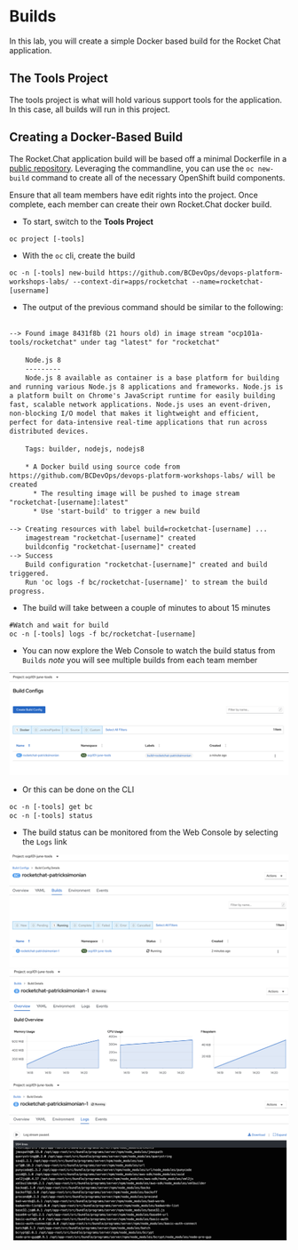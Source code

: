 # Builds
In this lab, you will create a simple Docker based build for the Rocket Chat application.

## The Tools Project
The tools project is what will hold various support tools for the application. In this case, all builds will run in this project.

## Creating a Docker-Based Build
The Rocket.Chat application build will be based off a minimal Dockerfile in a [public repository](https://github.com/BCDevOps/devops-platform-workshops-labs/tree/master/apps/rocketchat). 
Leveraging the commandline, you can use the `oc new-build` command to create all of the necessary 
OpenShift build components. 

Ensure that all team members have edit rights into the project. Once complete, 
each member can create their own Rocket.Chat docker build. 

- To start, switch to the __Tools Project__

```
oc project [-tools]
```

- With the `oc` cli, create the build

```oc:cli
oc -n [-tools] new-build https://github.com/BCDevOps/devops-platform-workshops-labs/ --context-dir=apps/rocketchat --name=rocketchat-[username]
```

- The output of the previous command should be similar to the following: 

```

--> Found image 8431f8b (21 hours old) in image stream "ocp101a-tools/rocketchat" under tag "latest" for "rocketchat"

    Node.js 8 
    --------- 
    Node.js 8 available as container is a base platform for building and running various Node.js 8 applications and frameworks. Node.js is a platform built on Chrome's JavaScript runtime for easily building fast, scalable network applications. Node.js uses an event-driven, non-blocking I/O model that makes it lightweight and efficient, perfect for data-intensive real-time applications that run across distributed devices.

    Tags: builder, nodejs, nodejs8

    * A Docker build using source code from https://github.com/BCDevOps/devops-platform-workshops-labs/ will be created
      * The resulting image will be pushed to image stream "rocketchat-[username]:latest"
      * Use 'start-build' to trigger a new build

--> Creating resources with label build=rocketchat-[username] ...
    imagestream "rocketchat-[username]" created
    buildconfig "rocketchat-[username]" created
--> Success
    Build configuration "rocketchat-[username]" created and build triggered.
    Run 'oc logs -f bc/rocketchat-[username]' to stream the build progress.
```

- The build will take between a couple of minutes to about 15 minutes
```oc:cli
#Watch and wait for build
oc -n [-tools] logs -f bc/rocketchat-[username]
```
- You can now explore the Web Console to watch the build status from `Builds`
*note* you will see multiple builds from each team member

![](../assets/openshift101_ss/01_builds.png)

- Or this can be done on the CLI

```
oc -n [-tools] get bc
oc -n [-tools] status
```

- The build status can be monitored from the Web Console by selecting  the `Logs` link

![](../assets/openshift101_ss/01_build_logs.png)
![](../assets/openshift101_ss/01_build_logs_02.png)
![](../assets/openshift101_ss/01_build_logs_03.png)
